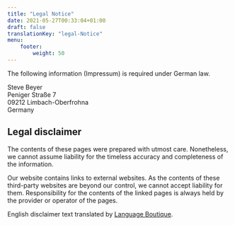 ```yaml
---
title: "Legal Notice"
date: 2021-05-27T00:33:04+01:00
draft: false
translationKey: "legal-Notice"
menu: 
    footer:
        weight: 50
---
```


The following information (Impressum) is required under German law.

Steve Beyer<br>
Peniger Straße 7<br>
09212 Limbach-Oberfrohna<br>
Germany

## Legal disclaimer

The contents of these pages were prepared with utmost care. Nonetheless, we cannot assume liability for the timeless accuracy and completeness of the information.

Our website contains links to external websites. As the contents of these third-party websites are beyond our control, we cannot accept liability for them. Responsibility for the contents of the linked pages is always held by the provider or operator of the pages.

English disclaimer text translated by [Language Boutique](https://language-boutique.com/).
